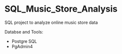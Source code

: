 # SQL_Music_Store_Analysis

SQL project to analyze online music store data

Databse and Tools:
  - Postgre SQL
  - PgAdmin4

